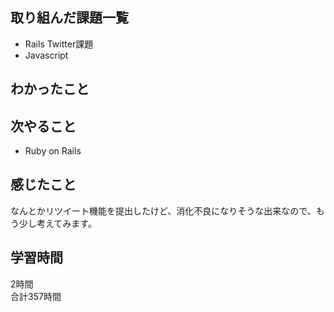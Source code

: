 ## 取り組んだ課題一覧
- Rails Twitter課題
- Javascript

## わかったこと


## 次やること
- Ruby on Rails

## 感じたこと
なんとかリツイート機能を提出したけど、消化不良になりそうな出来なので、もう少し考えてみます。

## 学習時間
2時間<br />
合計357時間